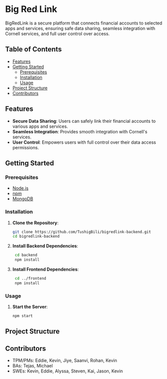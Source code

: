 # Big Red Link

BigRedLink is a secure platform that connects financial accounts to selected apps and services, ensuring safe data sharing, seamless integration with Cornell services, and full user control over access.

## Table of Contents

- [Features](#features)
- [Getting Started](#getting-started)
  - [Prerequisites](#prerequisites)
  - [Installation](#installation)
  - [Usage](#usage)
- [Project Structure](#project-structure)
- [Contributors](#contributors)

## Features

- **Secure Data Sharing**: Users can safely link their financial accounts to various apps and services.
- **Seamless Integration**: Provides smooth integration with Cornell's services.
- **User Control**: Empowers users with full control over their data access permissions.

## Getting Started

### Prerequisites

- [Node.js](https://nodejs.org/)
- [npm](https://www.npmjs.com/)
- [MongoDB](https://www.mongodb.com/)

### Installation

1. **Clone the Repository**:

   ```bash
   git clone https://github.com/TushigBili/bigredlink-backend.git
   cd bigredlink-backend
2. **Install Backend Dependencies**:
   ```bash
    cd backend
    npm install
3. **Install Frontend Dependencies**:
   ```bash
    cd ../frontend
    npm install
### Usage
1. **Start the Server**:
   ```bash
   npm start
## Project Structure

## Contributors
- TPM/PMs: Eddie, Kevin, Jiye, Saanvi, Rohan, Kevin
- BAs: Tejas, Michael 
- SWEs: Kevin, Eddie, Alyssa, Steven, Kai, Jason, Kevin